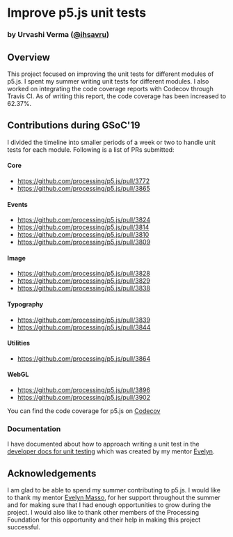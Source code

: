 # Improve p5.js unit tests
### by Urvashi Verma ([@ihsavru](https://github.com/ihsavru))

## Overview
This project focused on improving the unit tests for different modules of p5.js. I spent my summer writing unit tests for different modules. I also worked on integrating the code coverage reports with Codecov through Travis CI. As of writing this report, the code coverage has been increased to 62.37%.

## Contributions during GSoC'19
I divided the timeline into smaller periods of a week or two to handle unit tests for each module. Following is a list of PRs submitted:
#### Core
- https://github.com/processing/p5.js/pull/3772
- https://github.com/processing/p5.js/pull/3865

#### Events
- https://github.com/processing/p5.js/pull/3824
- https://github.com/processing/p5.js/pull/3814
- https://github.com/processing/p5.js/pull/3810
- https://github.com/processing/p5.js/pull/3809

#### Image
- https://github.com/processing/p5.js/pull/3828
- https://github.com/processing/p5.js/pull/3829
- https://github.com/processing/p5.js/pull/3838

#### Typography
- https://github.com/processing/p5.js/pull/3839
- https://github.com/processing/p5.js/pull/3844

#### Utilities
- https://github.com/processing/p5.js/pull/3864

#### WebGL
- https://github.com/processing/p5.js/pull/3896
- https://github.com/processing/p5.js/pull/3902

You can find the code coverage for p5.js on [Codecov](https://codecov.io/gh/processing/p5.js)

### Documentation
I have documented about how to approach writing a unit test in the [developer docs for unit testing](https://github.com/processing/p5.js/blob/master/developer_docs/unit_testing.md) which was created by my mentor [Evelyn](https://github.com/outofambit).

## Acknowledgements
I am glad to be able to spend my summer contributing to p5.js. I would like to thank my mentor [Evelyn Masso](https://github.com/outofambit), for her support throughout the summer and for making sure that I had enough opportunities to grow during the project. I would also like to thank other members of the Processing Foundation for this opportunity and their help in making this project successful.
